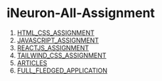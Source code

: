 # iNeuron-All-Assignment

1. [HTML_CSS_ASSIGNMENT]()
2. [JAVASCRIPT_ASSIGNMENT]()
3. [REACTJS_ASSIGNMENT]()
4. [TAILWIND_CSS_ASSIGNMENT]()
5. [ARTICLES]()
6. [FULL_FLEDGED_APPLICATION]()